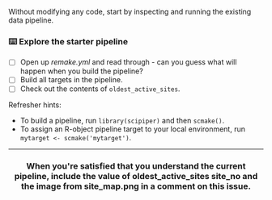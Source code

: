 Without modifying any code, start by inspecting and running the existing data pipeline.

### :keyboard: Explore the starter pipeline

- [ ] Open up *remake.yml* and read through - can you guess what will happen when you build the pipeline?
- [ ] Build all targets in the pipeline.
- [ ] Check out the contents of `oldest_active_sites`.

Refresher hints:

* To build a pipeline, run `library(scipiper)` and then `scmake()`.
* To assign an R-object pipeline target to your local environment, run `mytarget <- scmake('mytarget')`. 

<hr><h3 align="center">When you're satisfied that you understand the current pipeline, include the value of oldest_active_sites site_no and the image from site_map.png in a comment on this issue.</h3>
